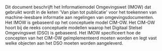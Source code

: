 Dit document beschrijft het Informatiemodel Omgevingswet (IMOW) dat gebruikt
wordt in de keten 'Van plan tot publicatie' voor het toekennen van
machine-leesbare informatie aan regelingen van omgevingsdocumenten. Het IMOW is
gebaseerd op het
conceptuele model CIM-OW. Het CIM-OW hoort bij de reeks conceptuele modellen
waarop het Digitaal Stelsel Omgevingswet (DSO) is gebaseerd. Het IMOW
specificeert hoe de concepten van het CIM-OW geïmplementeerd moeten worden en
legt vast welke objecten aan het DSO moeten worden aangeleverd.
